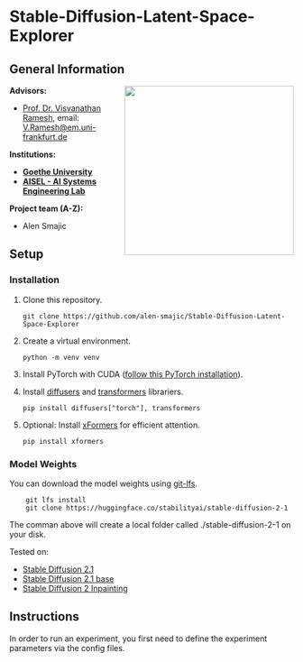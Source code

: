 # Stable-Diffusion-Latent-Space-Explorer

## General Information
<img align="right" width="300" height="" src="https://upload.wikimedia.org/wikipedia/commons/1/1e/Logo-Goethe-University-Frankfurt-am-Main.svg">

**Advisors:**
* [Prof. Dr. Visvanathan Ramesh](http://www.ccc.cs.uni-frankfurt.de/people/), email: V.Ramesh@em.uni-frankfurt.de

**Institutions:**
  * **[Goethe University](http://www.informatik.uni-frankfurt.de/index.php/en/)**
  * **[AISEL - AI Systems Engineering Lab](http://www.ccc.cs.uni-frankfurt.de/)**

**Project team (A-Z):**
* Alen Smajic

## Setup
### Installation
1. Clone this repository.

       git clone https://github.com/alen-smajic/Stable-Diffusion-Latent-Space-Explorer
       
2. Create a virtual environment.

       python -m venv venv
       
2. Install PyTorch with CUDA ([follow this PyTorch installation](https://pytorch.org/get-started/locally/)).
       
3. Install [diffusers](https://huggingface.co/docs/diffusers/index) and [transformers](https://huggingface.co/docs/transformers/index) librariers.

       pip install diffusers["torch"], transformers
       
4. Optional: Install [xFormers](https://github.com/facebookresearch/xformers) for efficient attention.

       pip install xformers
       
### Model Weights
You can download the model weights using [git-lfs](https://git-lfs.com/).

        git lfs install
        git clone https://huggingface.co/stabilityai/stable-diffusion-2-1
        
The comman above will create a local folder called ./stable-diffusion-2-1 on your disk.

Tested on: 
- [Stable Diffusion 2.1](https://huggingface.co/stabilityai/stable-diffusion-2-1)
- [Stable Diffusion 2.1 base](https://huggingface.co/stabilityai/stable-diffusion-2-1-base)
- [Stable Diffusion 2 Inpainting](https://huggingface.co/stabilityai/stable-diffusion-2-inpainting)

## Instructions

In order to run an experiment, you first need to define the experiment parameters via the config files.
